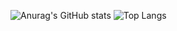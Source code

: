 ![Anurag's GitHub stats](https://github-readme-stats.vercel.app/api?username=xPretti&show_icons=true&theme=transparent)
![Top Langs](https://github-readme-stats.vercel.app/api/top-langs/?username=xPretti&hide_progress=true)
